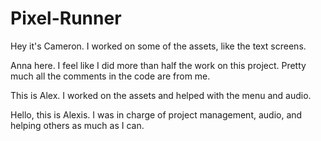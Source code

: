 # Pixel-Runner
Hey it's Cameron. I worked on some of the assets, like the text screens.

Anna here. I feel like I did more than half the work on this project. Pretty much all the comments in the code are from me.

This is Alex. I worked on the assets and helped with the menu and audio. 

Hello, this is Alexis. I was in charge of project management, audio, and helping others as much as I can. 
